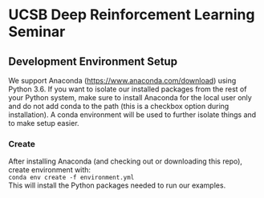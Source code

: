 # UCSB Deep Reinforcement Learning Seminar

## Development Environment Setup

We support Anaconda (https://www.anaconda.com/download) using Python 3.6. If you want to isolate our installed packages from the rest of your Python system, make sure to install Anaconda for the local user only and do not add conda to the path (this is a checkbox option during installation). A conda environment will be used to further isolate things and to make setup easier.

### Create
After installing Anaconda (and checking out or downloading this repo), create environment with:<br>
`conda env create -f environment.yml`<br>
This will install the Python packages needed to run our examples.